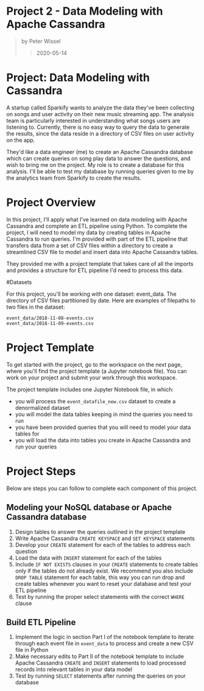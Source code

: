 # Project 2 - Data Modeling with Apache Cassandra
> by Peter Wissel
>> 2020-05-14

# Project: Data Modeling with Cassandra

A startup called Sparkify wants to analyze the data they've been collecting on songs and user activity on their new 
music streaming app. The analysis team is particularly interested in understanding what songs users are listening to. 
Currently, there is no easy way to query the data to generate the results, since the data reside in a directory of CSV 
files on user activity on the app.

They'd like a data engineer (me) to create an Apache Cassandra database which can create queries on song play data to 
answer the questions, and wish to bring me on the project. My role is to create a database for this analysis. I'll be able 
to test my database by running queries given to me by the analytics team from Sparkify to create the results.

# Project Overview

In this project, I'll apply what I've learned on data modeling with Apache Cassandra and complete an ETL pipeline 
using Python. To complete the project, I will need to model my data by creating tables in Apache Cassandra to run 
queries. I'm provided with part of the ETL pipeline that transfers data from a set of CSV files within a directory 
to create a streamlined CSV file to model and insert data into Apache Cassandra tables.

They provided me with a project template that takes care of all the imports and provides a structure for ETL 
pipeline I'd need to process this data.

#Datasets

For this project, you'll be working with one dataset: event_data. The directory of CSV files partitioned by date. Here 
are examples of filepaths to two files in the dataset:

    event_data/2018-11-08-events.csv
    event_data/2018-11-09-events.csv

# Project Template

To get started with the project, go to the workspace on the next page, where you'll find the project template (a Jupyter 
notebook file). You can work on your project and submit your work through this workspace.

The project template includes one Jupyter Notebook file, in which:

- you will process the `event_datafile_new.csv` dataset to create a denormalized dataset
- you will model the data tables keeping in mind the queries you need to run
- you have been provided queries that you will need to model your data tables for
- you will load the data into tables you create in Apache Cassandra and run your queries

# Project Steps

Below are steps you can follow to complete each component of this project.

## Modeling your NoSQL database or Apache Cassandra database

1. Design tables to answer the queries outlined in the project template
2. Write Apache Cassandra `CREATE KEYSPACE` and `SET KEYSPACE` statements
3. Develop your `CREATE` statement for each of the tables to address each question
4. Load the data with `INSERT` statement for each of the tables
5. Include `IF NOT EXISTS` clauses in your `CREATE` statements to create tables only if the tables do not already exist. 
We recommend you also include `DROP TABLE` statement for each table, this way you can run drop and create tables 
whenever you want to reset your database and test your ETL pipeline
6. Test by running the proper select statements with the correct `WHERE` clause

## Build ETL Pipeline

1. Implement the logic in section Part I of the notebook template to iterate through each event file in `event_data` to 
process and create a new CSV file in Python
2. Make necessary edits to Part II of the notebook template to include Apache Cassandra `CREATE` and `INSERT` statements 
to load processed records into relevant tables in your data model
3. Test by running `SELECT` statements after running the queries on your database
